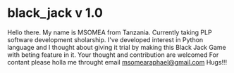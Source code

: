 # black_jack v 1.0
Hello there.
My name is MSOMEA from Tanzania. Currently taking PLP software development sholarship.
I've developed interest in Python language and I thought about giving it
trial by making this Black Jack Game with beting feature in it.
Your thought and contribution are welcomed
For contant please holla me throught email msomearaphael@gmail.com
Hugs!!!